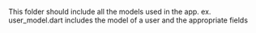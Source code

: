 This folder should include all the models used in the app.
ex. user_model.dart includes the model of a user and the appropriate fields
